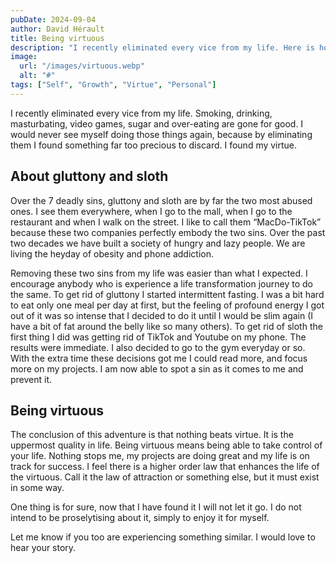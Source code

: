 ```yaml
---
pubDate: 2024-09-04
author: David Hérault
title: Being virtuous
description: "I recently eliminated every vice from my life. Here is how it went."
image:
  url: "/images/virtuous.webp"
  alt: "#"
tags: ["Self", "Growth", "Virtue", "Personal"]
---
```


I recently eliminated every vice from my life. Smoking, drinking, masturbating, video games, sugar and over-eating are gone for good. I would never see myself doing those things again, because by eliminating them I found something far too precious to discard. I found my virtue.

## About gluttony and sloth

Over the 7 deadly sins, gluttony and sloth are by far the two most abused ones. I see them everywhere, when I go to the mall, when I go to the restaurant and when I walk on the street. I like to call them “MacDo-TikTok” because these two companies perfectly embody the two sins. Over the past two decades we have built a society of hungry and lazy people. We are living the heyday of obesity and phone addiction.

Removing these two sins from my life was easier than what I expected. I encourage anybody who is experience a life transformation journey to do the same. To get rid of gluttony I started intermittent fasting. I was a bit hard to eat only one meal per day at first, but the feeling of profound energy I got out of it was so intense that I decided to do it until I would be slim again (I have a bit of fat around the belly like so many others). To get rid of sloth the first thing I did was getting rid of TikTok and Youtube on my phone. The results were immediate. I also decided to go to the gym everyday or so. With the extra time these decisions got me I could read more, and focus more on my projects. I am now able to spot a sin as it comes to me and prevent it.

## Being virtuous

The conclusion of this adventure is that nothing beats virtue. It is the uppermost quality in life. Being virtuous means being able to take control of your life. Nothing stops me, my projects are doing great and my life is on track for success. I feel there is a higher order law that enhances the life of the virtuous. Call it the law of attraction or something else, but it must exist in some way.

One thing is for sure, now that I have found it I will not let it go. I do not intend to be proselytising about it, simply to enjoy it for myself.

Let me know if you too are experiencing something similar. I would love to hear your story.
